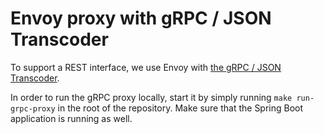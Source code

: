 # Envoy proxy with gRPC / JSON Transcoder

To support a REST interface, we use Envoy
with [the gRPC / JSON Transcoder](https://www.envoyproxy.io/docs/envoy/latest/configuration/http/http_filters/grpc_json_transcoder_filter).

In order to run the gRPC proxy locally, start it by simply running `make run-grpc-proxy` in the root of the repository.
Make sure that the Spring Boot application is running as well.
